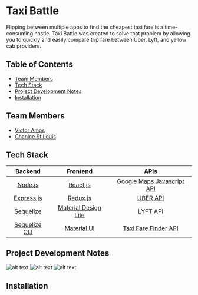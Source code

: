 # Taxi Battle

  Flipping between multiple apps to find the cheapest taxi fare is a time-consuming hastle. Taxi Battle was created to solve that problem by allowing you to quickly and easily compare trip fare between Uber, Lyft, and yellow cab providers. 

## Table of Contents

  * [Team Members](#team-members)
  * [Tech Stack](#tech-stack)
  * [Project Development Notes](#project-development-notes)
  * [Installation](#installation)

## <a name="team-members"></a>Team Members
  * [Victor Amos](https://github.com/victoramosjr "Victor Amos' GitHub")
  * [Chanice St Louis](https://github.com/chanicestl "Chanice St Louis' GitHub")

## <a name="tech-stack"></a>Tech Stack

  | Backend | Frontend | APIs |
  |:---:|:---:|:---:|
  | [Node.js](https://github.com/nodejs/node) | [React.js](https://github.com/facebook/react) | [Google Maps Javascript API](https://developers.google.com/maps/documentation/javascript/) |
  | [Express.js](https://github.com/expressjs/express) | [Redux.js](https://github.com/reactjs/redux) | [UBER API](https://developer.uber.com/docs/riders/ride-requests/introduction) |
  | [Sequelize](https://github.com/sequelize/sequelize) | [Material Design Lite](https://getmdl.io/index.html) | [LYFT API](https://developer.lyft.com/docs) |
  | [Sequelize CLI](https://github.com/sequelize/cli)| [Material UI](http://www.material-ui.com/#/) | [Taxi Fare Finder API](https://www.taxifarefinder.com/api.php)|

## <a name="project-development-notes"></a>Project Development Notes

  ![alt text](https://s25.postimg.org/ar3nz3uhr/taxi-battle-screen-01.png "Logo Title Text 1")
  ![alt text](https://s25.postimg.org/qbb1pn4m7/taxi-battle-screen-02.png "Logo Title Text 1")
  ![alt text](https://s25.postimg.org/qa13w82sf/taxi-battle-screen-03.png "Logo Title Text 1")


## <a name="installation"></a>Installation